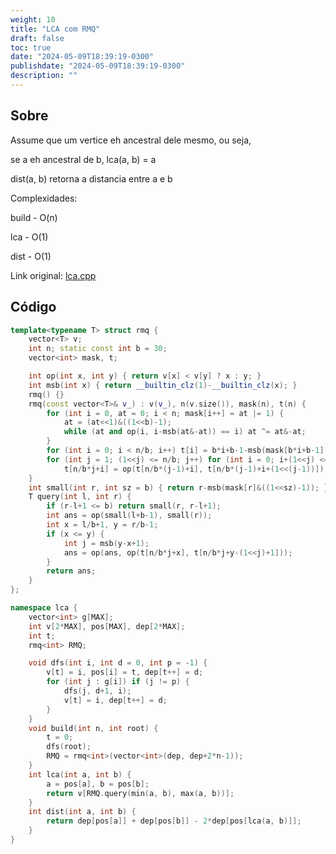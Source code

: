 ```yaml
---
weight: 10
title: "LCA com RMQ"
draft: false
toc: true
date: "2024-05-09T18:39:19-0300"
publishdate: "2024-05-09T18:39:19-0300"
description: ""
---
```


## Sobre
 Assume que um vertice eh ancestral dele mesmo, ou seja,

 se a eh ancestral de b, lca(a, b) = a

 dist(a, b) retorna a distancia entre a e b



 Complexidades:

 build - O(n)

 lca - O(1)

 dist - O(1)



Link original: [lca.cpp](https://github.com/brunomaletta/Biblioteca/tree/master/Codigo/Grafos/LCA-HLD/lca.cpp)

## Código
```cpp
template<typename T> struct rmq {
	vector<T> v;
	int n; static const int b = 30;
	vector<int> mask, t;

	int op(int x, int y) { return v[x] < v[y] ? x : y; }
	int msb(int x) { return __builtin_clz(1)-__builtin_clz(x); }
	rmq() {}
	rmq(const vector<T>& v_) : v(v_), n(v.size()), mask(n), t(n) {
		for (int i = 0, at = 0; i < n; mask[i++] = at |= 1) {
			at = (at<<1)&((1<<b)-1);
			while (at and op(i, i-msb(at&-at)) == i) at ^= at&-at;
		}
		for (int i = 0; i < n/b; i++) t[i] = b*i+b-1-msb(mask[b*i+b-1]);
		for (int j = 1; (1<<j) <= n/b; j++) for (int i = 0; i+(1<<j) <= n/b; i++)
			t[n/b*j+i] = op(t[n/b*(j-1)+i], t[n/b*(j-1)+i+(1<<(j-1))]);
	}
	int small(int r, int sz = b) { return r-msb(mask[r]&((1<<sz)-1)); }
	T query(int l, int r) {
		if (r-l+1 <= b) return small(r, r-l+1);
		int ans = op(small(l+b-1), small(r));
		int x = l/b+1, y = r/b-1;
		if (x <= y) {
			int j = msb(y-x+1);
			ans = op(ans, op(t[n/b*j+x], t[n/b*j+y-(1<<j)+1]));
		}
		return ans;
	}
};

namespace lca {
	vector<int> g[MAX];
	int v[2*MAX], pos[MAX], dep[2*MAX];
	int t;
	rmq<int> RMQ;

	void dfs(int i, int d = 0, int p = -1) {
		v[t] = i, pos[i] = t, dep[t++] = d;
		for (int j : g[i]) if (j != p) {
			dfs(j, d+1, i);
			v[t] = i, dep[t++] = d;
		}
	}
	void build(int n, int root) {
		t = 0;
		dfs(root);
		RMQ = rmq<int>(vector<int>(dep, dep+2*n-1));
	}
	int lca(int a, int b) {
		a = pos[a], b = pos[b];
		return v[RMQ.query(min(a, b), max(a, b))];
	}
	int dist(int a, int b) {
		return dep[pos[a]] + dep[pos[b]] - 2*dep[pos[lca(a, b)]];
	}
}
```
